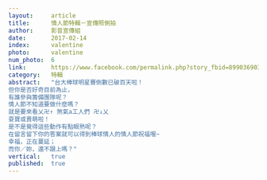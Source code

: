 ```yaml
---
layout:     article
title:      情人節特輯－宣傳照側拍
author:     影音宣傳組
date:       2017-02-14
index:      valentine
photo:      valentine
num_photo:  6
link:       https://www.facebook.com/permalink.php?story_fbid=899036903571761&id=815683195240466
category:   特輯
abstract:   "台大棒球明星賽倒數已破百天啦！
但你是否好奇目前為止，
有誰參與籌備團隊呢？
情人節不知道要做什麼嗎？
就是要來看乂卍↑ 煞氣a工人們 卍↓乂
耍寶或賣萌啦！
是不是覺得這些動作有點眼熟呢？
在留言留下你的答案就可以得到棒球情人的情人節祝福喔~
幸福，正在蔓延；
而你／妳，還不跟上嗎？"
vertical:   true
published:  true
---
```

